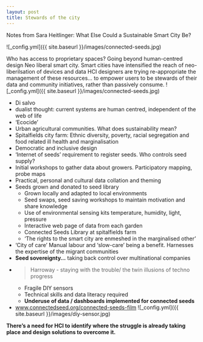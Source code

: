 ```yaml
---
layout: post
title: Stewards of the city
---
```


Notes from Sara Heitlinger: What Else Could a Sustainable Smart City Be?

![_config.yml]({{ site.baseurl }}/images/connected-seeds.jpg) 

Who has access to proprietary spaces?
Going beyond human-centred design
Neo liberal smart city. Smart cities have intensified the reach of neo-liberilsation of devices and data
HCI designers are trying re-appropriate the management of these resources…  to empower users to be stewards of their data and community initiatives, rather than passively consume.
![_config.yml]({{ site.baseurl }}/images/connected-seeds.jpg) 
- Di salvo
- dualist thought: current systems are human centred, independent of the web of life
- ‘Ecocide’
- Urban agricultural communities. What does sustainability mean?
- Spitalfields city farm: Ethnic diversity, poverty, racial segregation and food related ill health and marginalisation
- Democratic and inclusive design
- ‘Internet of seeds’ requirement to register seeds. Who controls seed supply?
- Initial workshops to gather data about growers. Participatory mapping, probe maps
- Practical, personal and cultural data collation and theming
- Seeds grown and donated to seed library
    - Grown locally and adapted to local environments
    - Seed swaps, seed saving workshops to maintain motivation and share knowledge
    - Use of environmental sensing kits temperature, humidity, light, pressure
    - Interactive web page of data from each garden
    - Connected Seeds Library at spitalfields farm
    - ‘The rights to the smart city are enmeshed in the marginalised other’
- ‘City of care’ Manual labour and ‘slow-care’ being a benefit. Harnesses the expertise of the migrant communities
- **Seed sovereignty…** taking back control over multinational companies
- >Harroway - staying with the trouble/ the twin illusions of techno progress
    - Fragile DIY sensors 
    - Technical skills and data literacy required
    - **Underuse of data / dashboards implemented for connected seeds** 
- www.connectedseed.org/connected-seeds-film 
![_config.yml]({{ site.baseurl }}/images/diy-sensor.jpg) 

**There’s a need for HCI to identify where the struggle is already taking place and design solutions to overcome it.**
